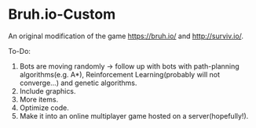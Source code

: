 # Bruh.io-Custom
An original modification of the game https://bruh.io/ and http://surviv.io/. 

To-Do:
  1. Bots are moving randomly -> follow up with bots with path-planning algorithms(e.g. A*), Reinforcement Learning(probably will not converge...) and genetic algorithms. 
  2. Include graphics. 
  3. More items.
  4. Optimize code. 
  5. Make it into an online multiplayer game hosted on a server(hopefully!).
